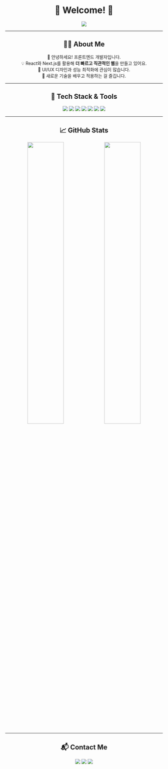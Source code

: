 <h1 align="center">🚀 Welcome! 🚀</h1>  

<div align="center">
  <img src="https://readme-typing-svg.herokuapp.com?font=Fira+Code&pause=1000&color=6F4CDB&center=true&width=435&lines=Frontend+Developer;React+%7C+Next.js+%7C+Styled+Components;Passionate+about+UX+%26+Performance" />
</div>

---

<div align="center">
  
## 🧑‍💻 About Me  
👋 안녕하세요! 프론트엔드 개발자입니다.  
💡 React와 Next.js를 활용해 **더 빠르고 직관적인 웹**을 만들고 있어요.  
🎨 UI/UX 디자인과 성능 최적화에 관심이 많습니다.  
🚀 새로운 기술을 배우고 적용하는 걸 즐깁니다.  

</div>

---

<div align="center">

## 🚀 Tech Stack & Tools  

<img src="https://img.shields.io/badge/React-61DAFB?style=for-the-badge&logo=react&logoColor=white" />
<img src="https://img.shields.io/badge/Next.js-000000?style=for-the-badge&logo=nextdotjs&logoColor=white" />
<img src="https://img.shields.io/badge/Styled--Components-DB7093?style=for-the-badge&logo=styled-components&logoColor=white" />
<img src="https://img.shields.io/badge/Recoil-3578E5?style=for-the-badge&logo=react&logoColor=white" />
<img src="https://img.shields.io/badge/TailwindCSS-06B6D4?style=for-the-badge&logo=tailwindcss&logoColor=white" />
<img src="https://img.shields.io/badge/Figma-F24E1E?style=for-the-badge&logo=figma&logoColor=white" />
<img src="https://img.shields.io/badge/Notion-000000?style=for-the-badge&logo=notion&logoColor=white" />

</div>

---

<div align="center">

## 📈 GitHub Stats  
<img src="https://github-readme-stats.vercel.app/api?username=jungho-Kang&show_icons=true&theme=radical" width="48%" />
<img src="https://github-readme-streak-stats.herokuapp.com/?user=jungho-Kang&theme=radical" width="48%" />

</div>

---

<div align="center">

## 📬 Contact Me  
<a href="mailto:이메일"><img src="https://img.shields.io/badge/Gmail-red?style=for-the-badge&logo=gmail&logoColor=white" /></a>
<a href="https://www.figma.com/design/25XZ970lOnvXHOMTTKk9DG/3%EC%B0%A8-%ED%94%84%EB%A1%9C%EC%A0%9D%ED%8A%B8?node-id=0-7&t=c1J91vO1l01hCpdn-1"><img src="https://img.shields.io/badge/Figma-F24E1E?style=for-the-badge&logo=figma&logoColor=white" /></a>
<a href="https://buttercup-lyric-4ee.notion.site/s-Code-Story-19f6cf890caa80118725cc8758d33945?pvs=4"><img src="https://img.shields.io/badge/Notion-000000?style=for-the-badge&logo=notion&logoColor=white" /></a>

</div>
